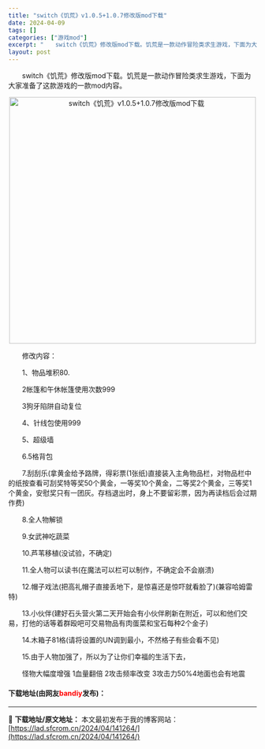 ```yaml
---
title: "switch《饥荒》v1.0.5+1.0.7修改版mod下载"
date: 2024-04-09
tags: []
categories: ["游戏mod"]
excerpt: "　　switch《饥荒》修改版mod下载。饥荒是一款动作冒险类求生游戏，下面为大家准备了这款游戏的一款mod内容。 　　修改内容： 　　1、物品堆积80. 　　2帐篷和午休帐篷使用次数999 　　3狗牙陷阱自动复位 　　4、针线包使用999 　　5、超级墙 　　6.5格背包 　　7.刮刮乐(拿黄金给&hellip;"
layout: post
---
```


 <p>　　switch《饥荒》修改版mod下载。饥荒是一款动作冒险类求生游戏，下面为大家准备了这款游戏的一款mod内容。</p> <p align="center"><img align="" border="0" src="https://lad.sfcrom.cn/wp-content/uploads/2024/04/20240409_6615020f1e7b4.jpg" width="500" alt="switch《饥荒》v1.0.5+1.0.7修改版mod下载" /></p> <p>　　修改内容：</p> <p>　　1、物品堆积80.</p> <p>　　2帐篷和午休帐篷使用次数999</p> <p>　　3狗牙陷阱自动复位</p> <p>　　4、针线包使用999</p> <p>　　5、超级墙</p> <p>　　6.5格背包</p> <p>　　7.刮刮乐(拿黄金给予路牌，得彩票(1张纸)直接装入主角物品栏，对物品栏中的纸按查看可刮奖特等奖50个黄金，一等奖10个黄金，二等奖2个黄金，三等奖1个黄金，安慰奖只有一团灰。存档退出时，身上不要留彩票，因为再读档后会过期作费)</p> <p>　　8.全人物解锁</p> <p>　　9.女武神吃蔬菜</p> <p>　　10.芦苇移植(没试验，不确定)</p> <p>　　11.全人物可以读书(在魔法可以栏可以制作，不确定会不会崩溃)</p> <p>　　12.帽子戏法(把高礼帽子直接丢地下，是惊喜还是惊吓就看脸了)(兼容哈姆雷特)</p> <p>　　13.小伙伴(建好石头营火第二天开始会有小伙伴刷新在附近，可以和他们交易，打他的话等着群殴吧可交易物品有肉蛋菜和宝石每种2个金子)</p> <p>　　14.木箱子81格(请将设置的UN调到最小，不然格子有些会看不见)</p> <p>　　15.由于人物加强了，所以为了让你们幸福的生活下去，</p> <p>　　怪物大幅度增强 1血量翻倍 2攻击频率改变 3攻击力50%4地面也会有地震</p> <p><h4>下载地址(由网友<font color="red">bandiy</font>发布)：</h4></p> 

---
📖 **下载地址/原文地址：** 本文最初发布于我的博客网站：[https://lad.sfcrom.cn/2024/04/141264/](https://lad.sfcrom.cn/2024/04/141264/)
